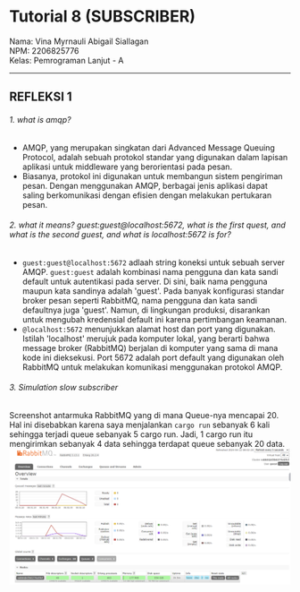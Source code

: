 # Tutorial 8 (SUBSCRIBER)
Nama: Vina Myrnauli Abigail Siallagan<br>
NPM: 2206825776<br>
Kelas: Pemrograman Lanjut - A<br>

---
## REFLEKSI 1

###### 1. what is amqp?
* AMQP, yang merupakan singkatan dari Advanced Message Queuing Protocol, adalah sebuah protokol standar yang digunakan dalam lapisan aplikasi untuk middleware yang berorientasi pada pesan. 
* Biasanya, protokol ini digunakan untuk membangun sistem pengiriman pesan. Dengan menggunakan AMQP, berbagai jenis aplikasi dapat saling berkomunikasi dengan efisien dengan melakukan pertukaran pesan.

###### 2. what it means? guest:guest@localhost:5672, what is the first quest, and what is the second guest, and what is localhost:5672 is for? 
* `guest:guest@localhost:5672` adlaah string koneksi untuk sebuah server AMQP. `guest:guest` adalah kombinasi nama pengguna dan kata sandi default untuk autentikasi pada server. Di sini, baik nama pengguna maupun kata sandinya adalah 'guest'. Pada banyak konfigurasi standar broker pesan seperti RabbitMQ, nama pengguna dan kata sandi defaultnya juga 'guest'. Namun, di lingkungan produksi, disarankan untuk mengubah kredensial default ini karena pertimbangan keamanan.
* `@localhost:5672` menunjukkan alamat host dan port yang digunakan. Istilah 'localhost' merujuk pada komputer lokal, yang berarti bahwa message broker (RabbitMQ) berjalan di komputer yang sama di mana kode ini dieksekusi. Port 5672 adalah port default yang digunakan oleh RabbitMQ untuk melakukan komunikasi menggunakan protokol AMQP.

###### 3. Simulation slow subscriber
Screenshot antarmuka RabbitMQ yang di mana Queue-nya mencapai 20. Hal ini disebabkan karena saya menjalankan `cargo run` sebanyak 6 kali sehingga terjadi queue sebanyak 5 cargo run. Jadi, 1 cargo run itu mengirimkan sebanyak 4 data sehingga terdapat queue sebanyak 20 data. 
![Photo 1](images/photo1.png)